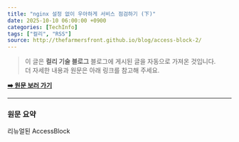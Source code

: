 ```yaml
---
title: "nginx 설정 없이 우아하게 서비스 점검하기 (下)"
date: 2025-10-10 06:00:00 +0900
categories: [TechInfo]
tags: ["컬리", "RSS"]
source: http://thefarmersfront.github.io/blog/access-block-2/
---
```

> 이 글은 **컬리 기술 블로그** 블로그에 게시된 글을 자동으로 가져온 것입니다. <br>
> 더 자세한 내용과 원문은 아래 링크를 참고해 주세요.

[**➡️ 원문 보러 가기**](http://thefarmersfront.github.io/blog/access-block-2/)

---

### 원문 요약
리뉴얼된 AccessBlock
